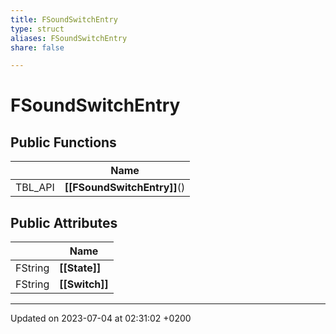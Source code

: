 ```yaml
---
title: FSoundSwitchEntry
type: struct
aliases: FSoundSwitchEntry
share: false

---
```


# FSoundSwitchEntry





## Public Functions

|                | Name           |
| -------------- | -------------- |
| TBL_API | **[[FSoundSwitchEntry]]**() |

## Public Attributes

|                | Name           |
| -------------- | -------------- |
| FString | **[[State]]**  |
| FString | **[[Switch]]**  |

-------------------------------

Updated on 2023-07-04 at 02:31:02 +0200